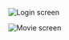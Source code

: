 ![Login screen](https://github.com/user-attachments/assets/1ed673e3-6f47-4ef4-9ac4-202c435a58c3)



![Movie screen](https://github.com/user-attachments/assets/907dfa2d-185f-4601-a97b-a318bb0b8e83)
